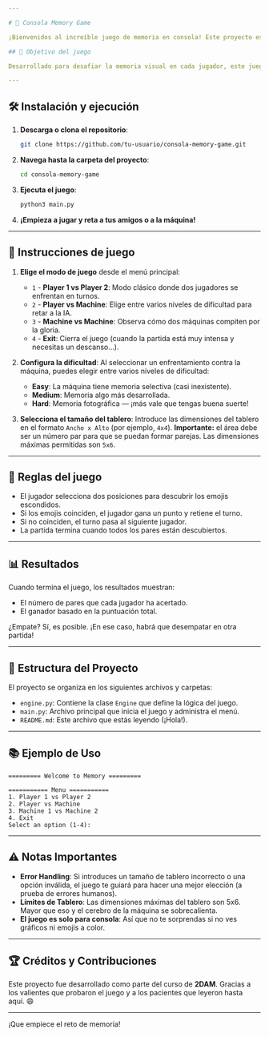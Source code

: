 ```yaml
---

# 🧠 Consola Memory Game

¡Bienvenidos al increíble juego de memoria en consola! Este proyecto es parte de la asignatura **Sistemas de Gestión Empresarial** de 2DAM y está desarrollado en Python. 🎓 Este README te guiará para comprender, ejecutar y disfrutar (con moderación) del juego. 

## 🎯 Objetivo del juego

Desarrollado para desafiar la memoria visual en cada jugador, este juego clásico de memoria consiste en encontrar pares de emojis ocultos en una cuadrícula. Gana el jugador que descubra más pares al final de la partida.

---
```


## 🛠️ Instalación y ejecución

1. **Descarga o clona el repositorio**:
    ```bash
    git clone https://github.com/tu-usuario/consola-memory-game.git
    ```
   
2. **Navega hasta la carpeta del proyecto**:
    ```bash
    cd consola-memory-game
    ```

3. **Ejecuta el juego**:
    ```bash
    python3 main.py
    ```

4. **¡Empieza a jugar y reta a tus amigos o a la máquina!**

---

## 🚀 Instrucciones de juego

1. **Elige el modo de juego** desde el menú principal:
    - `1` - **Player 1 vs Player 2**: Modo clásico donde dos jugadores se enfrentan en turnos.
    - `2` - **Player vs Machine**: Elige entre varios niveles de dificultad para retar a la IA.
    - `3` - **Machine vs Machine**: Observa cómo dos máquinas compiten por la gloria.
    - `4` - **Exit**: Cierra el juego (cuando la partida está muy intensa y necesitas un descanso...).

2. **Configura la dificultad**: Al seleccionar un enfrentamiento contra la máquina, puedes elegir entre varios niveles de dificultad:
    - **Easy**: La máquina tiene memoria selectiva (casi inexistente).
    - **Medium**: Memoria algo más desarrollada.
    - **Hard**: Memoria fotográfica — ¡más vale que tengas buena suerte!

3. **Selecciona el tamaño del tablero**: Introduce las dimensiones del tablero en el formato `Ancho x Alto` (por ejemplo, `4x4`). **Importante:** el área debe ser un número par para que se puedan formar parejas. Las dimensiones máximas permitidas son `5x6`.

---

## 📝 Reglas del juego

- El jugador selecciona dos posiciones para descubrir los emojis escondidos.
- Si los emojis coinciden, el jugador gana un punto y retiene el turno.
- Si no coinciden, el turno pasa al siguiente jugador.
- La partida termina cuando todos los pares están descubiertos.

---

## 📊 Resultados

Cuando termina el juego, los resultados muestran:
- El número de pares que cada jugador ha acertado.
- El ganador basado en la puntuación total.

¿Empate? Sí, es posible. ¡En ese caso, habrá que desempatar en otra partida!

---

## 📂 Estructura del Proyecto

El proyecto se organiza en los siguientes archivos y carpetas:

- `engine.py`: Contiene la clase `Engine` que define la lógica del juego.
- `main.py`: Archivo principal que inicia el juego y administra el menú.
- `README.md`: Este archivo que estás leyendo (¡Hola!).

---

## 📚 Ejemplo de Uso

```plaintext
========= Welcome to Memory =========

=========== Menu ===========
1. Player 1 vs Player 2
2. Player vs Machine
3. Machine 1 vs Machine 2
4. Exit
Select an option (1-4):
```

---

## ⚠️ Notas Importantes

- **Error Handling**: Si introduces un tamaño de tablero incorrecto o una opción inválida, el juego te guiará para hacer una mejor elección (a prueba de errores humanos).
- **Límites de Tablero**: Las dimensiones máximas del tablero son 5x6. Mayor que eso y el cerebro de la máquina se sobrecalienta.
- **El juego es solo para consola**: Así que no te sorprendas si no ves gráficos ni emojis a color.

---

## 🏆 Créditos y Contribuciones

Este proyecto fue desarrollado como parte del curso de **2DAM**. Gracias a los valientes que probaron el juego y a los pacientes que leyeron hasta aquí. 😄

---

¡Que empiece el reto de memoria!